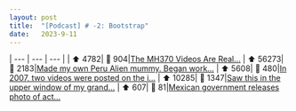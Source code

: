 ```yaml
---
layout: post
title:  "[Podcast] # -2: Bootstrap"
date:   2023-9-11
---
```

<style>
td, th {
   border: none!important;
}
</style>

| ---           | ---           | ---              |
| ⬆ 4782| 💬 904|[The MH370 Videos Are Real...](https://www.reddit.com/r/conspiracy/comments/16gom4a/the_mh370_videos_are_real/)
| ⬆ 56273| 💬 2183|[Made my own Peru Alien mummy. Began work...](https://i.redd.it/wxno3xo292ob1.png)
| ⬆ 5608| 💬 480|[In 2007, two videos were posted on the i...](https://www.fbi.gov/wanted/ecap/unknown-suspect-1)
| ⬆ 10285| 💬 1347|[Saw this in the upper window of my grand...](https://i.redd.it/6z3fyklkpbnb1.jpg)
| ⬆ 607| 💬 81|[Mexican government releases photo of act...](https://i.redd.it/mlxi5m2l2gob1.jpg)
